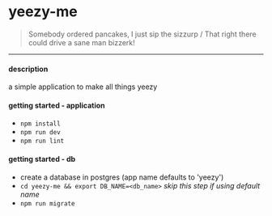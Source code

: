 # yeezy-me
> Somebody ordered pancakes, I just sip the sizzurp /
> That right there could drive a sane man bizzerk!

---

#### description
a simple application to make all things yeezy

#### getting started - application
- `npm install`
- `npm run dev`
- `npm run lint`

#### getting started - db
- create a database in postgres (app name defaults to 'yeezy')
- `cd yeezy-me && export DB_NAME=<db_name>` *skip this step if using default name*
- `npm run migrate`

